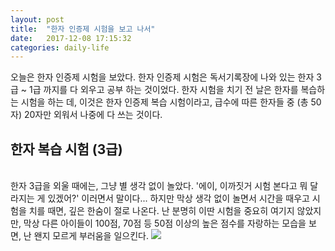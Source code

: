 ```yaml
---
layout: post
title:  "한자 인증제 시험을 보고 나서"
date:   2017-12-08 17:15:32
categories: daily-life
---
```


오늘은 한자 인증제 시험을 보았다. 한자 인증제 시험은 독서기록장에 나와 있는 한자 3급 ~ 1급 까지를 다 외우고 공부 하는 것이었다. 한자 시험을 치기 전 날은 한자를 복습하는 시험을 하는 데, 이것은 한자 인증제 복습 시험이라고, 급수에 따른 한자들 중 (총 50자) 20자만 외워서 나중에 다 쓰는 것이다. 
<br>
<h2>한자 복습 시험 (3급)</h2>
<br>
한자 3급을 외울 때에는, 그냥 별 생각 없이 놀았다. '에이, 이까짓거 시험 본다고 뭐 달라지는 게 있겠어?' 이러면서 말이다... 하지만 막상 생각 없이 놀면서 시간을 때우고 시험을 치를 때면, 깊은 한숨이 절로 나온다. 난 분명히 이딴 시험을 중요히 여기지 않았지만, 막상 다른 아이들이 100점, 70점 등 50점 이상의 높은 점수를 자랑하는 모습을 보면, 난 왠지 모르게 부러움을 일으킨다.
<!DOCTYPE html>
<html>
	<img style="filter: progid:DXImageTransform.Microsoft.BasicImage(rotation=1);" src="https://i.loli.net/2017/12/08/5a2a4fb29a109.jpg"> 



